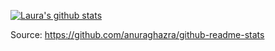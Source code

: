 <!--
**lbeaufort/lbeaufort** is a ✨ _special_ ✨ repository because its `README.md` (this file) appears on your GitHub profile.

Here are some ideas to get you started:

- 🔭 I’m currently working on ...
- 🌱 I’m currently learning ...
- 👯 I’m looking to collaborate on ...
- 🤔 I’m looking for help with ...
- 💬 Ask me about ...
- 📫 How to reach me: ...
- 😄 Pronouns: ...
- ⚡ Fun fact: ...
-->

[![Laura's github stats](https://github-readme-stats.vercel.app/api?username=lbeaufort&show_icons=true&hide=["stars"]&hide_rank=true)](https://github.com/anuraghazra/github-readme-stats)

Source: https://github.com/anuraghazra/github-readme-stats
